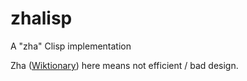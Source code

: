 # zhalisp
A "zha" Clisp implementation

Zha ([Wiktionary](https://en.wiktionary.org/wiki/%E6%AE%98%E6%B8%A3#Noun)) here means not efficient / bad design. 
